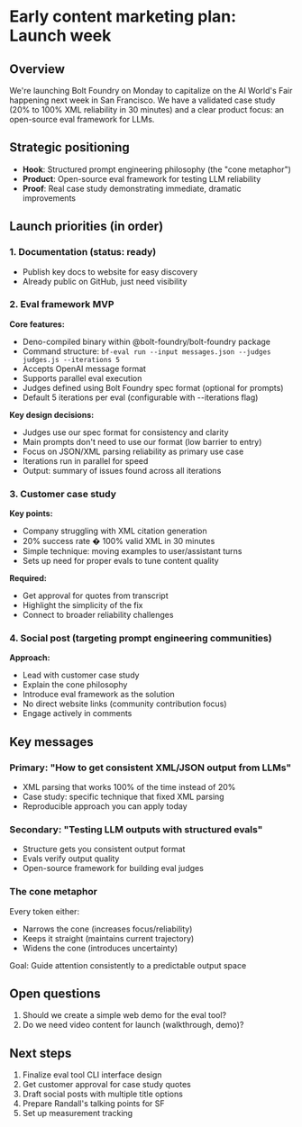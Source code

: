 # Early content marketing plan: Launch week

## Overview

We're launching Bolt Foundry on Monday to capitalize on the AI World's Fair
happening next week in San Francisco. We have a validated case study (20% to
100% XML reliability in 30 minutes) and a clear product focus: an open-source
eval framework for LLMs.

## Strategic positioning

- **Hook**: Structured prompt engineering philosophy (the "cone metaphor")
- **Product**: Open-source eval framework for testing LLM reliability
- **Proof**: Real case study demonstrating immediate, dramatic improvements

## Launch priorities (in order)

### 1. Documentation (status: ready)

- Publish key docs to website for easy discovery
- Already public on GitHub, just need visibility

### 2. Eval framework MVP

**Core features:**

- Deno-compiled binary within @bolt-foundry/bolt-foundry package
- Command structure:
  `bf-eval run --input messages.json --judges judges.js --iterations 5`
- Accepts OpenAI message format
- Supports parallel eval execution
- Judges defined using Bolt Foundry spec format (optional for prompts)
- Default 5 iterations per eval (configurable with --iterations flag)

**Key design decisions:**

- Judges use our spec format for consistency and clarity
- Main prompts don't need to use our format (low barrier to entry)
- Focus on JSON/XML parsing reliability as primary use case
- Iterations run in parallel for speed
- Output: summary of issues found across all iterations

### 3. Customer case study

**Key points:**

- Company struggling with XML citation generation
- 20% success rate � 100% valid XML in 30 minutes
- Simple technique: moving examples to user/assistant turns
- Sets up need for proper evals to tune content quality

**Required:**

- Get approval for quotes from transcript
- Highlight the simplicity of the fix
- Connect to broader reliability challenges

### 4. Social post (targeting prompt engineering communities)

**Approach:**

- Lead with customer case study
- Explain the cone philosophy
- Introduce eval framework as the solution
- No direct website links (community contribution focus)
- Engage actively in comments

## Key messages

### Primary: "How to get consistent XML/JSON output from LLMs"

- XML parsing that works 100% of the time instead of 20%
- Case study: specific technique that fixed XML parsing
- Reproducible approach you can apply today

### Secondary: "Testing LLM outputs with structured evals"

- Structure gets you consistent output format
- Evals verify output quality
- Open-source framework for building eval judges

### The cone metaphor

Every token either:

- Narrows the cone (increases focus/reliability)
- Keeps it straight (maintains current trajectory)
- Widens the cone (introduces uncertainty)

Goal: Guide attention consistently to a predictable output space

## Open questions

1. Should we create a simple web demo for the eval tool?
2. Do we need video content for launch (walkthrough, demo)?

## Next steps

1. Finalize eval tool CLI interface design
2. Get customer approval for case study quotes
3. Draft social posts with multiple title options
4. Prepare Randall's talking points for SF
5. Set up measurement tracking
